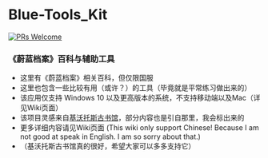 # Blue-Tools_Kit
[![PRs Welcome](https://img.shields.io/badge/PRs-welcome-brightgreen.svg?style=flat-square)](https://makeapullrequest.com)

### 《蔚蓝档案》百科与辅助工具

- 这里有《蔚蓝档案》相关百科，但仅限国服
- 这里也包含一些比较有用（或许？）的工具（毕竟就是平常练习做出来的）
- 该应用仅支持 Windows 10 以及更高版本的系统，不支持移动端以及Mac（详见Wiki页面）
- 该项目灵感来自[基沃托斯古书馆](https://kivo.fun/ "基沃托斯古书馆 ~蔚蓝档案与百科的奇迹~")，部分内容也是引自那里，我会标出来的
- 更多详细内容请见Wiki页面 (This wiki only support Chinese! Because I am not good at speak in English. I am so sorry about that.)
- （基沃托斯古书馆真的很好，希望大家可以多多支持它）
